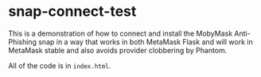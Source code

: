 # snap-connect-test

This is a demonstration of how to connect and install the MobyMask Anti-Phishing snap in a way that works in both MetaMask Flask and will work in MetaMask stable and also avoids provider clobbering by Phantom.

All of the code is in `index.html`. 